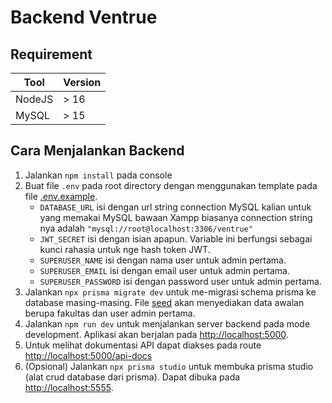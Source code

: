 # Backend Ventrue

## Requirement

| Tool   | Version |
| ------ | ------- |
| NodeJS | > 16    |
| MySQL  | > 15    |

## Cara Menjalankan Backend

1. Jalankan `npm install` pada console
2. Buat file `.env` pada root directory dengan menggunakan template pada file [.env.example](.env.example).
    - `DATABASE_URL` isi dengan url string connection MySQL kalian untuk yang memakai MySQL bawaan Xampp biasanya connection string nya adalah `"mysql://root@localhost:3306/ventrue"`
    - `JWT_SECRET` isi dengan isian apapun. Variable ini berfungsi sebagai kunci rahasia untuk nge hash token JWT.
    - `SUPERUSER_NAME` isi dengan nama user untuk admin pertama.
    - `SUPERUSER_EMAIL` isi dengan email user untuk admin pertama.
    - `SUPERUSER_PASSWORD` isi dengan password user untuk admin pertama.
3. Jalankan `npx prisma migrate dev` untuk me-migrasi schema prisma ke database masing-masing. File [seed](prisma/seed.js) akan menyediakan data awalan berupa fakultas dan user admin pertama.
4. Jalankan `npm run dev` untuk menjalankan server backend pada mode development. Aplikasi akan berjalan pada [http://localhost:5000](http://localhost:5000).
5. Untuk melihat dokumentasi API dapat diakses pada route [http://localhost:5000/api-docs](http://localhost:5000/api-docs)
6. (Opsional) Jalankan `npx prisma studio` untuk membuka prisma studio (alat crud database dari prisma). Dapat dibuka pada [http://localhost:5555](http://localhost:5555).
